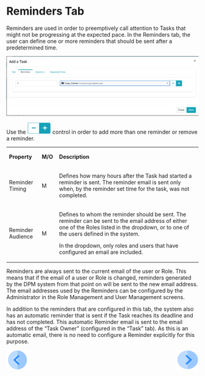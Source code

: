 # Reminders Tab

Reminders are used in order to preemptively call attention to Tasks that might not be progressing at the expected pace. 
In the Reminders tab, the user can define one or more reminders that should be sent after a predetermined time.

 ![image](/articles/DPM/images/Figure_16_Task_configuration_Reminders_tab.png)

Use the   ![image](/articles/DPM/images/Figure_16a_plus_minus_icon.png) control in order to add more than one reminder or remove a reminder. 

<table>
<tbody>
<tr>
<td width="85">
<p><strong>Property</strong></p>
</td>
<td width="35">
<p><strong>M/O</strong></p>
</td>
<td width="780">
<p><strong>Description</strong></p>
</td>
</tr>
<tr>
<td width="85">
<p>Reminder Timing</p>
</td>
<td width="35">
<p>M</p>
</td>
<td width="780">
<p>Defines how many hours after the Task had started a reminder is sent. The reminder email is sent only when, by the reminder set time for the task, was not completed.</p>
</td>
</tr>
<tr>
<td width="85">
<p>Reminder Audience</p>
</td>
<td width="35">
<p>M</p>
</td>
<td width="780">
<p>Defines to whom the reminder should be sent. The reminder can be sent to the email address of either one of the Roles listed in the dropdown, or to one of the users defined in the system.</p>
<p>In the dropdown, only roles and users that have configured an email are included.</p>
</td>
</tr>
</tbody>
</table>



Reminders are always sent to the current email of the user or Role. This means that if the email of a user or Role is changed, reminders generated by the DPM system from that point on will be sent to the new email address.
The email addresses used by the Reminders can be configured by the Administrator in the Role Management and User Management screens.

In addition to the reminders that are configured in this tab, the system also has an automatic reminder that is sent if the Task reaches its deadline and has not  completed. This automatic Reminder email is sent to the email address of the “Task Owner” (configured in the “Task” tab). As this is an automatic email, there is no need to configure a Reminder explicitly for this purpose. 





[![Previous](/articles/DPM/images/Previous.png)](/articles/DPM/02_Admin_Module/05_Tasks.md)[<img align="right" width="60" height="54" src="/articles/DPM/images/Next.png">](/articles/DPM/02_Admin_Module/07_Operations.md)
